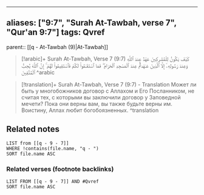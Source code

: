
---
aliases: ["9:7", "Surah At-Tawbah, verse 7", "Qur'an 9:7"]
tags: Qvref
---

parent:: [[q - At-Tawbah (9)|At-Tawbah]]

> [!arabic]+ Surah At-Tawbah, Verse 7 (9:7)
> <span class="quran-arabic">كَيْفَ يَكُونُ لِلْمُشْرِكِينَ عَهْدٌ عِندَ ٱللَّهِ وَعِندَ رَسُولِهِۦٓ إِلَّا ٱلَّذِينَ عَـٰهَدتُّمْ عِندَ ٱلْمَسْجِدِ ٱلْحَرَامِ ۖ فَمَا ٱسْتَقَـٰمُوا۟ لَكُمْ فَٱسْتَقِيمُوا۟ لَهُمْ ۚ إِنَّ ٱللَّهَ يُحِبُّ ٱلْمُتَّقِينَ</span>
^arabic

> [!translation]+ Surah At-Tawbah, Verse 7 (9:7) - Translation
> Может ли быть у многобожников договор с Аллахом и Его Посланником, не считая тех, с которыми вы заключили договор у Заповедной мечети? Пока они верны вам, вы также будьте верны им. Воистину, Аллах любит богобоязненных.
^translation



## Related notes
```dataview
LIST from [[q - 9 - 7]]
WHERE !contains(file.name, "q - ")
SORT file.name ASC
```

### Related verses (footnote backlinks)
```dataview
LIST FROM [[q - 9 - 7]] AND #Qvref
SORT file.name ASC
```

